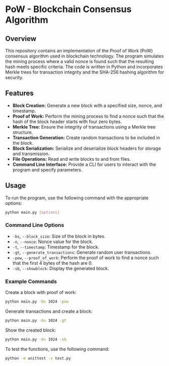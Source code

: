 # PoW - Blockchain Consensus Algorithm

## Overview

This repository contains an implementation of the Proof of Work (PoW) consensus algorithm used in blockchain technology. The program simulates the mining process where a valid nonce is found such that the resulting hash meets specific criteria. The code is written in Python and incorporates Merkle trees for transaction integrity and the SHA-256 hashing algorithm for security.

## Features

- **Block Creation:** Generate a new block with a specified size, nonce, and timestamp.
- **Proof of Work:** Perform the mining process to find a nonce such that the hash of the block header starts with four zero bytes.
- **Merkle Tree:** Ensure the integrity of transactions using a Merkle tree structure.
- **Transaction Generation:** Create random transactions to be included in the block.
- **Block Serialization:** Serialize and deserialize block headers for storage and transmission.
- **File Operations:** Read and write blocks to and from files.
- **Command Line Interface:** Provide a CLI for users to interact with the program and specify parameters.

## Usage

To run the program, use the following command with the appropriate options:

```sh
python main.py [options]
```

### Command Line Options

- `-bs`, `--block_size`: Size of the block in bytes.
- `-n`, `--nonce`: Nonce value for the block.
- `-t`, `--timestamp`: Timestamp for the block.
- `-gt`, `--generate_transactions`: Generate random user transactions.
- `-pow`, `--proof_of_work`: Perform the proof of work to find a nonce such that the first 4 bytes of the hash are 0.
- `-sb`, `--showblock`: Display the generated block.

### Example Commands

Сreate a block with proof of work:

```sh
python main.py -bs 1024 -pow
```

Generate transactions and create a block:

```sh
python main.py -bs 1024 -gt
```

Show the created block:

```sh
python main.py -bs 1024 -sb
```

To test the functions, use the following command:

```sh
python -m unittest -v test.py
```

